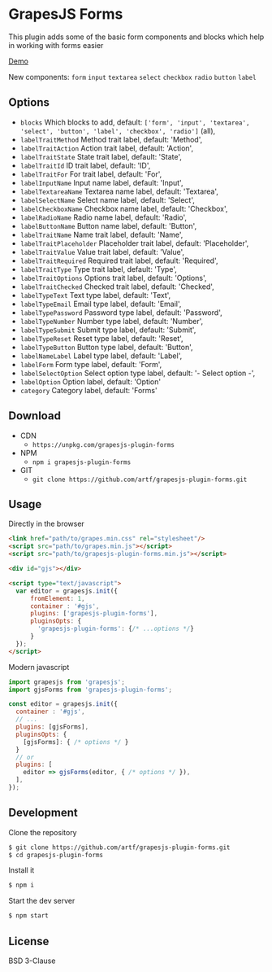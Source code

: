 # GrapesJS Forms

This plugin adds some of the basic form components and blocks which help in working with forms easier

[Demo](http://grapesjs.com/demo.html)
<br/>

New components:
`form`
`input`
`textarea`
`select`
`checkbox`
`radio`
`button`
`label`



## Options

* `blocks` Which blocks to add, default: `['form', 'input', 'textarea', 'select', 'button', 'label', 'checkbox', 'radio']` (all),
* `labelTraitMethod` Method trait label, default: 'Method',
* `labelTraitAction` Action trait label, default: 'Action',
* `labelTraitState` State trait label,  default: 'State',
* `labelTraitId` ID trait label, default: 'ID',
* `labelTraitFor` For trait label, default: 'For',
* `labelInputName` Input name label, default: 'Input',
* `labelTextareaName` Textarea name label, default: 'Textarea',
* `labelSelectName` Select name label, default: 'Select',
* `labelCheckboxName` Checkbox name label, default: 'Checkbox',
* `labelRadioName` Radio name label, default: 'Radio',
* `labelButtonName` Button name label, default: 'Button',
* `labelTraitName` Name trait label, default: 'Name',
* `labelTraitPlaceholder` Placeholder trait label, default: 'Placeholder',
* `labelTraitValue` Value trait label, default: 'Value',
* `labelTraitRequired` Required trait label, default: 'Required',
* `labelTraitType` Type trait label, default: 'Type',
* `labelTraitOptions` Options trait label, default: 'Options',
* `labelTraitChecked` Checked trait label, default: 'Checked',
* `labelTypeText` Text type label, default: 'Text',
* `labelTypeEmail` Email type label, default: 'Email',
* `labelTypePassword` Password type label, default: 'Password',
* `labelTypeNumber` Number type label, default: 'Number',
* `labelTypeSubmit` Submit type label, default: 'Submit',
* `labelTypeReset` Reset type label, default: 'Reset',
* `labelTypeButton` Button type label, default: 'Button',
* `labelNameLabel` Label type label, default: 'Label',
* `labelForm` Form type label, default: 'Form',
* `labelSelectOption` Select option type label, default: '- Select option -',
* `labelOption` Option label, default: 'Option'
* `category` Category label, default: 'Forms'



## Download

* CDN
  * `https://unpkg.com/grapesjs-plugin-forms`
* NPM
  * `npm i grapesjs-plugin-forms`
* GIT
  * `git clone https://github.com/artf/grapesjs-plugin-forms.git`



## Usage

Directly in the browser

```html
<link href="path/to/grapes.min.css" rel="stylesheet"/>
<script src="path/to/grapes.min.js"></script>
<script src="path/to/grapesjs-plugin-forms.min.js"></script>

<div id="gjs"></div>

<script type="text/javascript">
  var editor = grapesjs.init({
      fromElement: 1,
      container : '#gjs',
      plugins: ['grapesjs-plugin-forms'],
      pluginsOpts: {
        'grapesjs-plugin-forms': {/* ...options */}
      }
  });
</script>
```

Modern javascript

```js
import grapesjs from 'grapesjs';
import gjsForms from 'grapesjs-plugin-forms';

const editor = grapesjs.init({
  container : '#gjs',
  // ...
  plugins: [gjsForms],
  pluginsOpts: {
    [gjsForms]: { /* options */ }
  }
  // or
  plugins: [
    editor => gjsForms(editor, { /* options */ }),
  ],
});
```



## Development

Clone the repository

```sh
$ git clone https://github.com/artf/grapesjs-plugin-forms.git
$ cd grapesjs-plugin-forms
```

Install it

```sh
$ npm i
```

Start the dev server

```sh
$ npm start
```


## License

BSD 3-Clause
